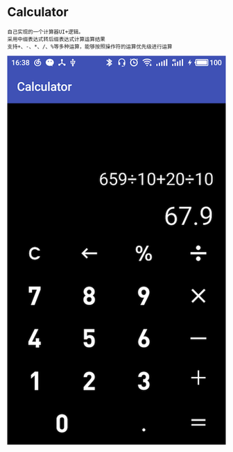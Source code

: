 # Calculator

    自己实现的一个计算器UI+逻辑。  
    采用中缀表达式转后缀表达式计算运算结果
    支持+、-、*、/、%等多种运算，能够按照操作符的运算优先级进行运算

![alt text](./static/ui.png "UI")

